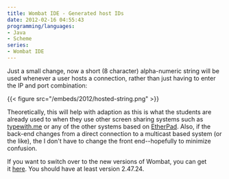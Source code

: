 ```yaml
---
title: Wombat IDE - Generated host IDs
date: 2012-02-16 04:55:43
programming/languages:
- Java
- Scheme
series:
- Wombat IDE
---
```

Just a small change, now a short (8 character) alpha-numeric string will be used whenever a user hosts a connection, rather than just having to enter the IP and port combination:

<!--more-->

{{< figure src="/embeds/2012/hosted-string.png" >}}

Theoretically, this will help with adaption as this is what the students are already used to when they use other screen sharing systems such as <a title="TypeWith.me homepage (based on EtherPad)" href="http://typewith.me">typewith.me</a> or any of the other systems based on <a title="EtherPad homepage" href="http://etherpad.com/">EtherPad</a>. Also, if the back-end changes from a direct connection to a multicast based system (or the like), the I don't have to change the front end--hopefully to minimize confusion.

If you want to switch over to the new versions of Wombat, you can get it <a title="Wombat Launcher Download" href="http://www.cs.indiana.edu/cgi-pub/c211/wombat/">here</a>. You should have at least version 2.47.24.